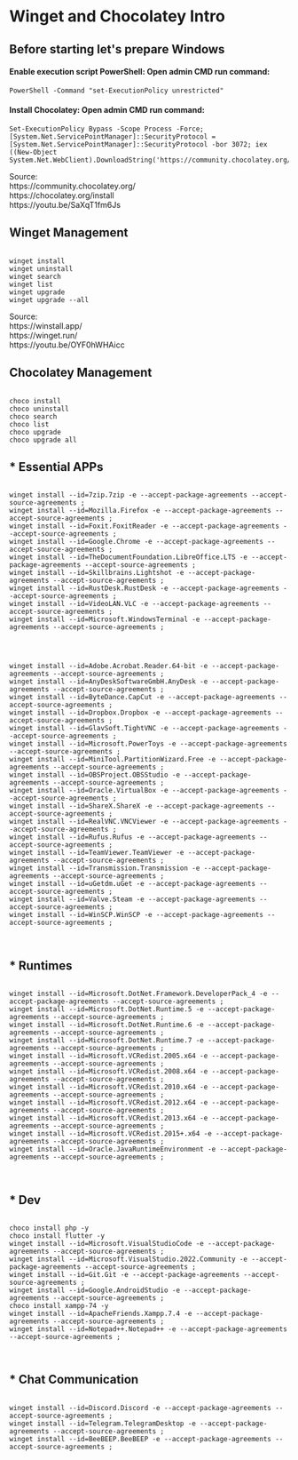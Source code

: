 <h1>Winget and Chocolatey Intro</h1>

<h2>Before starting let's prepare Windows</h2>
<h4>Enable execution script PowerShell: Open admin CMD run command:</h4>
<code><pre>
PowerShell -Command "set-ExecutionPolicy unrestricted"
</code></pre>
<h4>Install Chocolatey: Open admin CMD run command:</h4>
<code><pre>
Set-ExecutionPolicy Bypass -Scope Process -Force; [System.Net.ServicePointManager]::SecurityProtocol = [System.Net.ServicePointManager]::SecurityProtocol -bor 3072; iex ((New-Object System.Net.WebClient).DownloadString('https://community.chocolatey.org/install.ps1'))
</code></pre>
<p>Source: <br> https://community.chocolatey.org/ <br> https://chocolatey.org/install <br> https://youtu.be/SaXqT1fm6Js</p>

<h2>Winget Management</h2>
<pre><code>
winget install
winget uninstall
winget search
winget list
winget upgrade
winget upgrade --all
</code></pre>
<p>Source: <br> https://winstall.app/ <br> https://winget.run/ <br> https://youtu.be/OYF0hWHAicc</p>

<h2>Chocolatey Management</h2>
<pre><code>
choco install
choco uninstall
choco search
choco list
choco upgrade
choco upgrade all
</code></pre>

<h2>* Essential APPs</h2>
<pre><code>
winget install --id=7zip.7zip -e --accept-package-agreements --accept-source-agreements ;
winget install --id=Mozilla.Firefox -e --accept-package-agreements --accept-source-agreements ;
winget install --id=Foxit.FoxitReader -e --accept-package-agreements --accept-source-agreements ;
winget install --id=Google.Chrome -e --accept-package-agreements --accept-source-agreements ;
winget install --id=TheDocumentFoundation.LibreOffice.LTS -e --accept-package-agreements --accept-source-agreements ;
winget install --id=Skillbrains.Lightshot -e --accept-package-agreements --accept-source-agreements ;
winget install --id=RustDesk.RustDesk -e --accept-package-agreements --accept-source-agreements ;
winget install --id=VideoLAN.VLC -e --accept-package-agreements --accept-source-agreements ;
winget install --id=Microsoft.WindowsTerminal -e --accept-package-agreements --accept-source-agreements ;
<br>
</code></pre>
<pre><code>
winget install --id=Adobe.Acrobat.Reader.64-bit -e --accept-package-agreements --accept-source-agreements ;
winget install --id=AnyDeskSoftwareGmbH.AnyDesk -e --accept-package-agreements --accept-source-agreements ;
winget install --id=ByteDance.CapCut -e --accept-package-agreements --accept-source-agreements ;
winget install --id=Dropbox.Dropbox -e --accept-package-agreements --accept-source-agreements ;
winget install --id=GlavSoft.TightVNC -e --accept-package-agreements --accept-source-agreements ;
winget install --id=Microsoft.PowerToys -e --accept-package-agreements --accept-source-agreements ;
winget install --id=MiniTool.PartitionWizard.Free -e --accept-package-agreements --accept-source-agreements ;
winget install --id=OBSProject.OBSStudio -e --accept-package-agreements --accept-source-agreements ;
winget install --id=Oracle.VirtualBox -e --accept-package-agreements --accept-source-agreements ;
winget install --id=ShareX.ShareX -e --accept-package-agreements --accept-source-agreements ;
winget install --id=RealVNC.VNCViewer -e --accept-package-agreements --accept-source-agreements ;
winget install --id=Rufus.Rufus -e --accept-package-agreements --accept-source-agreements ;
winget install --id=TeamViewer.TeamViewer -e --accept-package-agreements --accept-source-agreements ;
winget install --id=Transmission.Transmission -e --accept-package-agreements --accept-source-agreements ;
winget install --id=uGetdm.uGet -e --accept-package-agreements --accept-source-agreements ;
winget install --id=Valve.Steam -e --accept-package-agreements --accept-source-agreements ;
winget install --id=WinSCP.WinSCP -e --accept-package-agreements --accept-source-agreements ;
<br>
</code></pre>

<h2>* Runtimes</h2>
<pre><code>
winget install --id=Microsoft.DotNet.Framework.DeveloperPack_4 -e --accept-package-agreements --accept-source-agreements ;
winget install --id=Microsoft.DotNet.Runtime.5 -e --accept-package-agreements --accept-source-agreements ;
winget install --id=Microsoft.DotNet.Runtime.6 -e --accept-package-agreements --accept-source-agreements ;
winget install --id=Microsoft.DotNet.Runtime.7 -e --accept-package-agreements --accept-source-agreements ;
winget install --id=Microsoft.VCRedist.2005.x64 -e --accept-package-agreements --accept-source-agreements ;
winget install --id=Microsoft.VCRedist.2008.x64 -e --accept-package-agreements --accept-source-agreements ;
winget install --id=Microsoft.VCRedist.2010.x64 -e --accept-package-agreements --accept-source-agreements ;
winget install --id=Microsoft.VCRedist.2012.x64 -e --accept-package-agreements --accept-source-agreements ;
winget install --id=Microsoft.VCRedist.2013.x64 -e --accept-package-agreements --accept-source-agreements ;
winget install --id=Microsoft.VCRedist.2015+.x64 -e --accept-package-agreements --accept-source-agreements ;
winget install --id=Oracle.JavaRuntimeEnvironment -e --accept-package-agreements --accept-source-agreements ;
<br>
</code></pre>

<h2>* Dev</h2>
<pre><code>
choco install php -y
choco install flutter -y
winget install --id=Microsoft.VisualStudioCode -e --accept-package-agreements --accept-source-agreements ;
winget install --id=Microsoft.VisualStudio.2022.Community -e --accept-package-agreements --accept-source-agreements ;
winget install --id=Git.Git -e --accept-package-agreements --accept-source-agreements ;
winget install --id=Google.AndroidStudio -e --accept-package-agreements --accept-source-agreements ;
choco install xampp-74 -y
winget install --id=ApacheFriends.Xampp.7.4 -e --accept-package-agreements --accept-source-agreements ;
winget install --id=Notepad++.Notepad++ -e --accept-package-agreements --accept-source-agreements ;
<br>
</code></pre>

<h2>* Chat Communication</h2>
<pre><code>
winget install --id=Discord.Discord -e --accept-package-agreements --accept-source-agreements ;
winget install --id=Telegram.TelegramDesktop -e --accept-package-agreements --accept-source-agreements ;
winget install --id=BeeBEEP.BeeBEEP -e --accept-package-agreements --accept-source-agreements ;
<br>
</code></pre>
